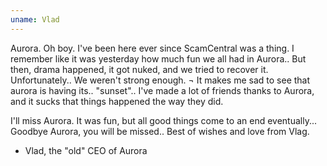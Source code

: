 ```yaml
---
uname: Vlad
---
```


Aurora. Oh boy. I've been here ever since ScamCentral was a thing. I remember like it was yesterday how much fun we all had in Aurora.. But then, drama happened, it got nuked, and we tried to recover it. Unfortunately.. We weren't strong enough.
¬
It makes me sad to see that aurora is having its.. "sunset".. I've made a lot of friends thanks to Aurora, and it sucks that things happened the way they did.

I'll miss Aurora. It was fun, but all good things come to an end eventually... Goodbye Aurora, you will be missed..
Best of wishes and love from Vlag.

- Vlad, the "old" CEO of Aurora